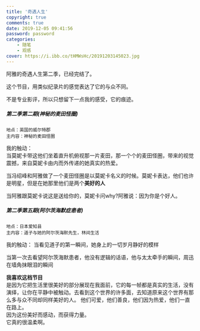 ```yaml
---
title: '奇遇人生'
copyright: true
comments: true
date: 2019-12-05 09:41:56
password: password
categories: 
    - 随笔
    - 观感
cover: https://i.ibb.co/tHMWsHc/20191203145023.jpg
---
```

阿雅的奇遇人生第二季，已经完结了。

这个节目，用类似纪录片的感觉表达了它的与众不同。

不是专业影评，所以只想留下一点我的感受，它的痕迹。

##### 第二季第二期(神秘的麦田怪圈)
    地点：英国的威尔特郡
    主内容：神秘的麦田怪圈
    
我的触动：  
当莫妮卡带这他们坐着直升机俯视那一片麦田，那一个个的麦田怪圈，带来的视觉震撼，来自莫妮卡由内而外传递的她真实的热爱。

当冯绍峰和阿雅做了一个麦田怪圈是以莫妮卡名义的时候。莫妮卡表达，他们也许是明星，但是在她那里他们是两个**美好的人**

当阿雅跟莫妮卡说这是送给你的，莫妮卡问why?阿雅说：因为你是个好人。
    
##### 第二季第五期(阿尔茨海默症患者)
    地点：日本爱知县
    主内容：道子与她的阿尔茨海默先生，林间生活

我的触动：
当看见道子的第一瞬间，她身上的一切岁月静好的模样

当第一次去看望阿尔茨海默患者，他没有逻辑的话语，他与太太牵手的瞬间，周迅在墙角抹眼泪的瞬间


**我喜欢这档节目**  
是因为它把生活里很美好的部分展现在我面前，它的每一帧都是真实的生活，没有演绎，让你在平静中被触动。去看到这个世界的许多面，去知道原来这个世界有那么多与众不同却同样美好的人。
他们可爱，他们善良，他们因为热爱，他们一直在路上。  
因为这份美好而感动，而获得力量。    
它真的很温柔啊。

